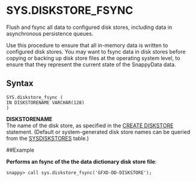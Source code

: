 # SYS.DISKSTORE_FSYNC

Flush and fsync all data to configured disk stores, including data in asynchronous persistence queues.

Use this procedure to ensure that all in-memory data is written to configured disk stores. You may want to fsync data in disk stores before copying or backing up disk store files at the operating system level, to ensure that they represent the current state of the SnappyData data.

## Syntax

``` pre
SYS.diskstore_fsync (
IN DISKSTORENAME VARCHAR(128)
)
```

**DISKSTORENAME**   
The name of the disk store, as specified in the [CREATE DISKSTORE](../../reference/sql_reference/create-diskstore.md) statement. (Default or system-generated disk store names can be queried from the [SYSDISKSTORES](../../reference/system_tables/sysdiskstores.md) table.)

##Example

**Performs an fsync of the the data dictionary disk store file**:

``` pre
snappy> call sys.diskstore_fsync('GFXD-DD-DISKSTORE');
```


